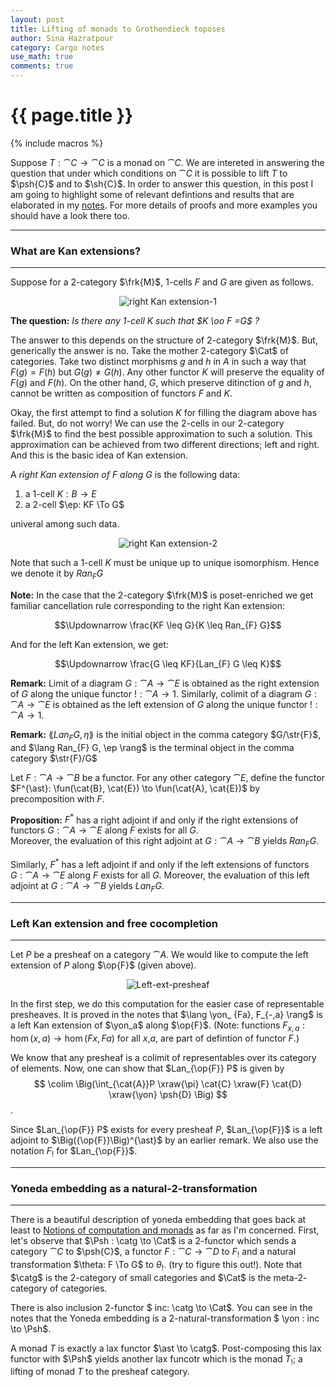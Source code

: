 ```yaml
---
layout: post
title: Lifting of monads to Grothendieck toposes
author: Sina Hazratpour
category: Cargo notes
use_math: true
comments: true
---
```


{{ page.title }}
================


{% include macros %}



Suppose $T: \cat{C} \to  \cat{C}$ is a monad on $\cat{C}$. We are intereted in answering the question that under which conditions on $\cat{C}$ it is possible to lift $T$ to $\psh{C}$ and to $\sh{C}$. In order to answer this question, in this post I am going to highlight some of relevant defintions and results that are elaborated in my [notes][1]. For more details of proofs and more examples you should have a look there too.

********************************************************
### What are Kan extensions?
********************************************************

Suppose for a $2$-category $\frk{M}$, $1$-cells $F$ and $G$ are given as follows.  
<div style="text-align:center"><img src="{{ site.baseurl }}/assets/2017-05-22/LiftingMonads-1.JPG" alt="right Kan extension-1" > </div>

**The question:** _Is there any $1$-cell $K$ such that $K \oo F =G$ ?_ 

The answer to this depends on the structure of $2$-category $\frk{M}$. But, generically the answer is no. Take the mother $2$-category $\Cat$ of categories. Take two distinct morphisms $g$ and $h$ in $A$ in such a way that $F(g)= F(h)$ but $G(g) \neq G(h)$. Any other functor $K$ will preserve the equality of $F(g)$ and $F(h)$. On the other hand, $G$, which preserve ditinction of $g$ and $h$, cannot be written as composition of functors $F$ and $K$. 


Okay, the first attempt to find a solution $K$ for filling the diagram above has failed. But, do not worry! We can use the $2$-cells in our $2$-category $\frk{M}$ to find the best possible approximation to such a solution. This approximation can be achieved from two different directions; left and right. And this is the basic idea of Kan extension. 


A _right Kan extension of $F$ along $G$_ is the following data: 
  1. a $1$-cell $K: B \to E$
  2. a $2$-cell $\ep: KF \To G$ 
   
 univeral among such data. 
   
<div style="text-align:center"><img src="{{ site.baseurl }}/assets/2017-05-22/LiftingMonads-2.JPG" alt="right Kan extension-2" > </div>

Note that such a $1$-cell $K$ must be unique up to unique isomorphism. Hence we denote it by $Ran_{F} G$ 

**Note:** 
In the case that the $2$-category $\frk{M}$ is poset-enriched we get familiar cancellation rule corresponding to the right Kan extension:

$$\Updownarrow \frac{KF \leq G}{K \leq Ran_{F} G}$$

And for the left Kan extension, we get: 

$$\Updownarrow \frac{G \leq KF}{Lan_{F} G \leq K}$$


**Remark:** 
Limit of a diagram $G: \cat{A} \to \cat{E}$ is obtained as the right extension of $G$ along the unique functor $!: \cat{A} \to 1$. Similarly, colimit of a diagram $G: \cat{A} \to \cat{E}$ is obtained as the left extension of $G$ along the unique functor $!: \cat{A} \to 1$.  

**Remark:** 
$\lang Lan_{F} G, \eta \rang$ is the initial object in the comma category $G/\str{F}$, and  $\lang Ran_{F} G, \ep \rang$ is the terminal object in the comma category $\str{F}/G$ 









Let $F: \cat{A} \to \cat{B}$ be a functor. For any other category $\cat{E}$, define the functor $F^{\ast}:  \fun(\cat{B}, \cat{E}) \to \fun(\cat{A}, \cat{E})$ by precomposition with $F$. 


 **Proposition:** 
 $F^{\ast}$ has a right adjoint if and only if the right extensions of functors $G: \cat{A} \to \cat{E}$ along $F$ exists for all $G$.   
Moreover, the evaluation of this right adjoint at $G: \cat{A} \to \cat{B}$ yields $Ran_{F} G$. 

Similarly, $F^{\ast}$ has a left adjoint if and only if the left extensions of functors $G: \cat{A} \to \cat{E}$ along $F$ exists for all $G$. Moreover, the evaluation of this left adjoint at $G: \cat{A} \to \cat{B}$ yields $Lan_{F} G$. 




*****************************************************************
### Left Kan extension and free cocompletion 
******************************************************************

Let $P$ be a presheaf on a category $\cat{A}$. We would like to compute the left extension of $P$ along $\op{F}$ (given above).  


<div style="text-align:center"><img src="{{ site.baseurl }}/assets/2017-05-22/Left-ext-presheaf.JPG" alt="Left-ext-presheaf" > </div>

In the first step, we do this computation for the easier case of representable presheaves. It is proved in the notes that $\lang \yon_ {Fa}, F_{-,a} \rang$ is a left Kan extension of $\yon_a$ along $\op{F}$.  (Note: functions $F_{x,a}: \hom(x,a) \to \hom(Fx,Fa)$ for all $x$,$a$, are part of defintion of functor $F$.)

We know that any presheaf is a colimit of representables over its category of elements. Now, one can show that $Lan_{\op{F}} P$ is given by $$ \colim \Big(\int_{\cat{A}}P \xraw{\pi} \cat{C} \xraw{F} \cat{D} \xraw{\yon} \psh{D} \Big) $$.

Since $Lan_{\op{F}} P$ exists for every presheaf $P$, $Lan_{\op{F}}$ is a left adjoint to $\Big({\op{F}}\Big)^{\ast}$ by an earlier remark. 
We also use the notation $F_{!}$ for $Lan_{\op{F}}$. 


********************************************************************
### Yoneda embedding as a natural-2-transformation 
********************************************************************

There is a beautiful description of yoneda embedding that goes back at least to [Notions of computation and monads][2] as far as I'm concerned. First, let's observe that $\Psh : \catg \to \Cat$ is a $2$-functor which sends a category $\cat{C}$ to $\psh{C}$, a functor $F: \cat{C} \to \cat{D}$ to $F_{!}$ and a natural transformation $\theta: F \To G$ to $\theta_{!}$. (try to figure this out!). Note that $\catg$ is the $2$-category of small categories and $\Cat$ is the meta-$2$-category of categories. 

There is also inclusion $2$-functor $ inc: \catg \to \Cat$. You can see in the notes that the Yoneda embedding is a 2-natural-transformation $ \yon : inc \to \Psh$. 

A monad $T$ is exactly a lax functor $\ast \to \catg$. Post-composing this lax functor with $\Psh$ yields another lax funcotr which is the monad $T_{!}$; a lifting of monad $T$ to the presheaf category. 




  




[1]: assets/2017-05-22/kan-ext-notes-2017-04-12.pdf
[2]: http://fsl.cs.illinois.edu/pubs/moggi-1991-ic.pdf
